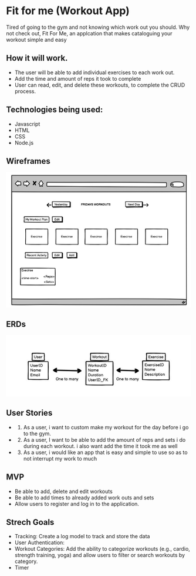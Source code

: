 # Fit for me (Workout App) 

Tired of going to the gym and not knowing which work out you should. Why not check out, Fit For Me, an applcation that makes cataloguing  your workout simple and easy

## How it will work.

* The user will be able to add individual exercises to each work out.
* Add the time and amount of reps it took to complete
* User can read, edit, and delete these workouts, to complete the CRUD process.

## Technologies being used:
* Javascript
* HTML
* CSS 
* Node.js

## Wireframes
![WIreframe](WIreframe.png)
## ERDs
![ERD](ERD2.jpeg)
## User Stories
* 1. As a user, i want to custom make my workout for the day before i go to the gym.
* 2. As a user, I want to be able to add the amount of reps and sets i do during each workout. i also want add the time it took me as well
* 3. As a user, i would like an app that is easy and simple to use so as to not interrupt my work to much

##  MVP 
* Be able to add, delete and edit workouts 
* Be able to add times to already added work outs and sets
* Allow users to register and log in to the application.

## Strech Goals
* Tracking: Create a log model to track and store the data
* User Authentication:
* Workout Categories: Add the ability to categorize workouts (e.g., cardio, strength training, yoga) and allow users to filter or search workouts by category.
* Timer